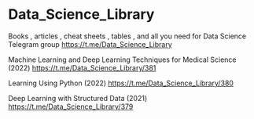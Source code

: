 # Data_Science_Library
Books , articles , cheat sheets , tables , and all you need for Data Science
Telegram group
https://t.me/Data_Science_Library

Machine Learning and Deep Learning Techniques for Medical Science (2022)
https://t.me/Data_Science_Library/381

Learning Using Python (2022)
 https://t.me/Data_Science_Library/380
 
Deep Learning with Structured Data (2021)
https://t.me/Data_Science_Library/379
 

